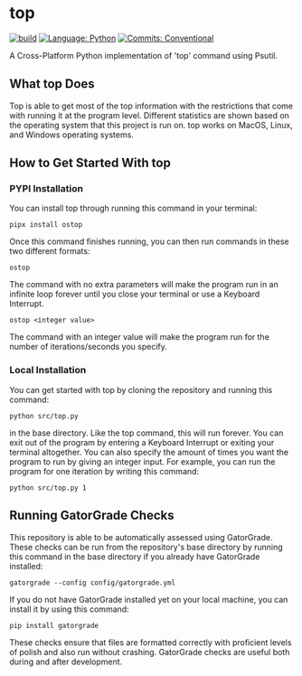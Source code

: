 # top

[![build](../../actions/workflows/build.yml/badge.svg)](../../actions/)
[![Language: Python](https://img.shields.io/badge/Language-Python-blue.svg)](https://www.python.org/)
[![Commits: Conventional](https://img.shields.io/badge/Commits-Conventional-blue.svg)](https://www.conventionalcommits.org/en/v1.0.0/)

A Cross-Platform Python implementation of 'top' command using Psutil.

## What top Does

Top is able to get most of the top information with the restrictions that
come with running it at the program level. Different statistics are shown
based on the operating system that this project is run on. top works on
MacOS, Linux, and Windows operating systems.

## How to Get Started With top

### PYPI Installation

You can install top through running this command in your terminal:

``` pipx install ostop ```

Once this command finishes running, you can then run commands in
these two different formats:

``` ostop ```

The command with no extra parameters will make the program run
in an infinite loop forever until you close your terminal or
use a Keyboard Interrupt.

``` ostop <integer value> ```

The command with an integer value will make the program run
for the number of iterations/seconds you specify.

### Local Installation

You can get started with top by cloning the repository and running this command:

``` python src/top.py ```

in the base directory. Like the top command, this will run forever.
You can exit out of the program by entering a Keyboard Interrupt or exiting
your terminal altogether. You can also specify the amount of times you want
the program to run by giving an integer input. For example, you can run the
program for one iteration by writing this command:

``` python src/top.py 1 ```

## Running GatorGrade Checks

This repository is able to be automatically assessed using GatorGrade.
These checks can be run from the repository's base directory by running this command
in the base directory if you already have GatorGrade installed:

```gatorgrade --config config/gatorgrade.yml```

If you do not have GatorGrade installed yet on your local machine, you can install
it by using this command:

```pip install gatorgrade```

These checks ensure that files are formatted correctly with proficient levels of
polish and also run without crashing. GatorGrade checks are useful both
during and after development.
